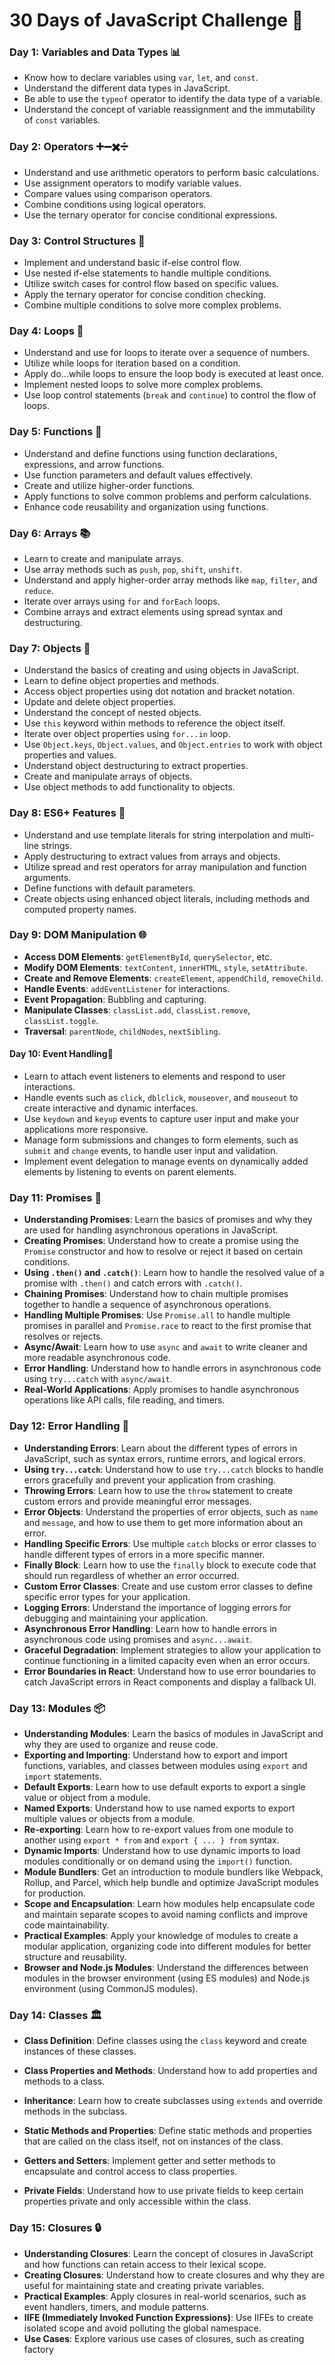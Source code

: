 # 30 Days of JavaScript Challenge 🚀

### Day 1: Variables and Data Types 📊

- Know how to declare variables using `var`, `let`, and `const`.
- Understand the different data types in JavaScript.
- Be able to use the `typeof` operator to identify the data type of a variable.
- Understand the concept of variable reassignment and the immutability of `const` variables.

### Day 2: Operators ➕➖✖️➗

- Understand and use arithmetic operators to perform basic calculations.
- Use assignment operators to modify variable values.
- Compare values using comparison operators.
- Combine conditions using logical operators.
- Use the ternary operator for concise conditional expressions.

### Day 3: Control Structures 🔀

- Implement and understand basic if-else control flow.
- Use nested if-else statements to handle multiple conditions.
- Utilize switch cases for control flow based on specific values.
- Apply the ternary operator for concise condition checking.
- Combine multiple conditions to solve more complex problems.

### Day 4: Loops 🔄

- Understand and use for loops to iterate over a sequence of numbers.
- Utilize while loops for iteration based on a condition.
- Apply do...while loops to ensure the loop body is executed at least once.
- Implement nested loops to solve more complex problems.
- Use loop control statements (`break` and `continue`) to control the flow of loops.

### Day 5: Functions 🔧

- Understand and define functions using function declarations, expressions, and arrow functions.
- Use function parameters and default values effectively.
- Create and utilize higher-order functions.
- Apply functions to solve common problems and perform calculations.
- Enhance code reusability and organization using functions.

### Day 6: Arrays 📚

- Learn to create and manipulate arrays.
- Use array methods such as `push`, `pop`, `shift`, `unshift`.
- Understand and apply higher-order array methods like `map`, `filter`, and `reduce`.
- Iterate over arrays using `for` and `forEach` loops.
- Combine arrays and extract elements using spread syntax and destructuring.

### Day 7: Objects 🧩

- Understand the basics of creating and using objects in JavaScript.
- Learn to define object properties and methods.
- Access object properties using dot notation and bracket notation.
- Update and delete object properties.
- Understand the concept of nested objects.
- Use `this` keyword within methods to reference the object itself.
- Iterate over object properties using `for...in` loop.
- Use `Object.keys`, `Object.values`, and `Object.entries` to work with object properties and values.
- Understand object destructuring to extract properties.
- Create and manipulate arrays of objects.
- Use object methods to add functionality to objects.

### Day 8: ES6+ Features 🌟

- Understand and use template literals for string interpolation and multi-line strings.
- Apply destructuring to extract values from arrays and objects.
- Utilize spread and rest operators for array manipulation and function arguments.
- Define functions with default parameters.
- Create objects using enhanced object literals, including methods and computed property names.

### Day 9: DOM Manipulation 🌐

- **Access DOM Elements**: `getElementById`, `querySelector`, etc.
- **Modify DOM Elements**: `textContent`, `innerHTML`, `style`, `setAttribute`.
- **Create and Remove Elements**: `createElement`, `appendChild`, `removeChild`.
- **Handle Events**: `addEventListener` for interactions.
- **Event Propagation**: Bubbling and capturing.
- **Manipulate Classes**: `classList.add`, `classList.remove`, `classList.toggle`.
- **Traversal**: `parentNode`, `childNodes`, `nextSibling`.

#### Day 10: Event Handling🔀

- Learn to attach event listeners to elements and respond to user interactions.
- Handle events such as `click`, `dblclick`, `mouseover`, and `mouseout` to create interactive and dynamic interfaces.
- Use `keydown` and `keyup` events to capture user input and make your applications more responsive.
- Manage form submissions and changes to form elements, such as `submit` and `change` events, to handle user input and validation.
- Implement event delegation to manage events on dynamically added elements by listening to events on parent elements.

### Day 11: Promises 🤝

- **Understanding Promises**: Learn the basics of promises and why they are used for handling asynchronous operations in JavaScript.
- **Creating Promises**: Understand how to create a promise using the `Promise` constructor and how to resolve or reject it based on certain conditions.
- **Using `.then()` and `.catch()`**: Learn how to handle the resolved value of a promise with `.then()` and catch errors with `.catch()`.
- **Chaining Promises**: Understand how to chain multiple promises together to handle a sequence of asynchronous operations.
- **Handling Multiple Promises**: Use `Promise.all` to handle multiple promises in parallel and `Promise.race` to react to the first promise that resolves or rejects.
- **Async/Await**: Learn how to use `async` and `await` to write cleaner and more readable asynchronous code.
- **Error Handling**: Understand how to handle errors in asynchronous code using `try...catch` with `async/await`.
- **Real-World Applications**: Apply promises to handle asynchronous operations like API calls, file reading, and timers.

### Day 12: Error Handling 🚨

- **Understanding Errors**: Learn about the different types of errors in JavaScript, such as syntax errors, runtime errors, and logical errors.
- **Using `try...catch`**: Understand how to use `try...catch` blocks to handle errors gracefully and prevent your application from crashing.
- **Throwing Errors**: Learn how to use the `throw` statement to create custom errors and provide meaningful error messages.
- **Error Objects**: Understand the properties of error objects, such as `name` and `message`, and how to use them to get more information about an error.
- **Handling Specific Errors**: Use multiple `catch` blocks or error classes to handle different types of errors in a more specific manner.
- **Finally Block**: Learn how to use the `finally` block to execute code that should run regardless of whether an error occurred.
- **Custom Error Classes**: Create and use custom error classes to define specific error types for your application.
- **Logging Errors**: Understand the importance of logging errors for debugging and maintaining your application.
- **Asynchronous Error Handling**: Learn how to handle errors in asynchronous code using promises and `async...await`.
- **Graceful Degradation**: Implement strategies to allow your application to continue functioning in a limited capacity even when an error occurs.
- **Error Boundaries in React**: Understand how to use error boundaries to catch JavaScript errors in React components and display a fallback UI.


### Day 13: Modules 📦

* **Understanding Modules**: Learn the basics of modules in JavaScript and why they are used to organize and reuse code.
* **Exporting and Importing**: Understand how to export and import functions, variables, and classes between modules using `export` and `import` statements.
* **Default Exports**: Learn how to use default exports to export a single value or object from a module.
* **Named Exports**: Understand how to use named exports to export multiple values or objects from a module.
* **Re-exporting**: Learn how to re-export values from one module to another using `export * from` and `export { ... } from` syntax.
* **Dynamic Imports**: Understand how to use dynamic imports to load modules conditionally or on demand using the `import()` function.
* **Module Bundlers**: Get an introduction to module bundlers like Webpack, Rollup, and Parcel, which help bundle and optimize JavaScript modules for production.
* **Scope and Encapsulation**: Learn how modules help encapsulate code and maintain separate scopes to avoid naming conflicts and improve code maintainability.
* **Practical Examples**: Apply your knowledge of modules to create a modular application, organizing code into different modules for better structure and reusability.
* **Browser and Node.js Modules**: Understand the differences between modules in the browser environment (using ES modules) and Node.js environment (using CommonJS modules).

### Day 14: Classes 🏛️

* **Class Definition**: Define classes using the `class` keyword and create instances of these classes.

* **Class Properties and Methods**: Understand how to add properties and methods to a class.

* **Inheritance**: Learn how to create subclasses using `extends` and override methods in the subclass.

* **Static Methods and Properties**: Define static methods and properties that are called on the class itself, not on instances of the class.

* **Getters and Setters**: Implement getter and setter methods to encapsulate and control access to class properties.

* **Private Fields**: Understand how to use private fields to keep certain properties private and only accessible within the class.

### Day 15: Closures 🔒

- **Understanding Closures**: Learn the concept of closures in JavaScript and how functions can retain access to their lexical scope.
- **Creating Closures**: Understand how to create closures and why they are useful for maintaining state and creating private variables.
- **Practical Examples**: Apply closures in real-world scenarios, such as event handlers, timers, and module patterns.
- **IIFE (Immediately Invoked Function Expressions)**: Use IIFEs to create isolated scope and avoid polluting the global namespace.
- **Use Cases**: Explore various use cases of closures, such as creating factory